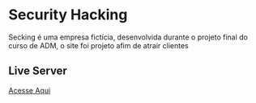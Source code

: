 # Security Hacking

Secking é uma empresa fictícia, desenvolvida durante o projeto final do curso de ADM, o site foi projeto afim de atrair clientes

## Live Server

<a href="">Acesse Aqui</a>
 
